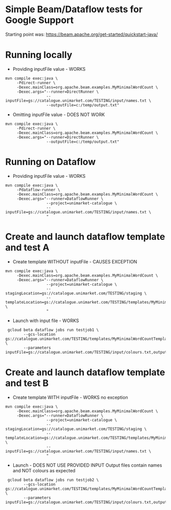 # Simple Beam/Dataflow tests for Google Support

Starting point was:
https://beam.apache.org/get-started/quickstart-java/


# Running locally
* Providing inputFile value - WORKS
```
mvn compile exec:java \
     -Pdirect-runner \
     -Dexec.mainClass=org.apache.beam.examples.MyMinimalWordCount \
     -Dexec.args="--runner=DirectRunner \
                  --inputFile=gs://catalogue.unimarket.com/TESTING/input/names.txt \
                  --outputFile=c:/temp/output.txt" 
```

* Omitting inputFile value - DOES NOT WORK
```
mvn compile exec:java \
     -Pdirect-runner \
     -Dexec.mainClass=org.apache.beam.examples.MyMinimalWordCount \
     -Dexec.args="--runner=DirectRunner \
                  --outputFile=c:/temp/output.txt" 
```


# Running on Dataflow
* Providing inputFile value - WORKS
```
mvn compile exec:java \
     -Pdataflow-runner \
     -Dexec.mainClass=org.apache.beam.examples.MyMinimalWordCount \
     -Dexec.args="--runner=DataflowRunner \
                  --project=unimarket-catalogue \
                  --inputFile=gs://catalogue.unimarket.com/TESTING/input/names.txt \
                  " 
```

# Create and launch dataflow template and test A 

* Create template WITHOUT inputFile - CAUSES EXCEPTION
```
mvn compile exec:java \
     -Dexec.mainClass=org.apache.beam.examples.MyMinimalWordCount \
     -Dexec.args="--runner=DataflowRunner \
                  --project=unimarket-catalogue \
                  --stagingLocation=gs://catalogue.unimarket.com/TESTING/staging \
                  --templateLocation=gs://catalogue.unimarket.com/TESTING/templates/MyMinimalWordCountTemplate \
                  " 
```

* Launch with input file - WORKS
```
 gcloud beta dataflow jobs run testjob1 \
        --gcs-location gs://catalogue.unimarket.com/TESTING/templates/MyMinimalWordCountTemplate \
        --parameters inputFile=gs://catalogue.unimarket.com/TESTING/input/colours.txt,outputFile=gs://catalogue.unimarket.com/TESTING/output/output4.txt
```

# Create and launch dataflow template and test B

* Create template WITH inputFile - WORKS no exception
```
mvn compile exec:java \
     -Dexec.mainClass=org.apache.beam.examples.MyMinimalWordCount \
     -Dexec.args="--runner=DataflowRunner \
                  --project=unimarket-catalogue \
                  --stagingLocation=gs://catalogue.unimarket.com/TESTING/staging \
                  --templateLocation=gs://catalogue.unimarket.com/TESTING/templates/MyMinimalWordCountTemplate \
                  --inputFile=gs://catalogue.unimarket.com/TESTING/input/names.txt \
                  " 
```

* Launch - DOES NOT USE PROVIDED INPUT
Output files contain names and NOT colours as expected
```
 gcloud beta dataflow jobs run testjob2 \
        --gcs-location gs://catalogue.unimarket.com/TESTING/templates/MyMinimalWordCountTemplate \
        --parameters inputFile=gs://catalogue.unimarket.com/TESTING/input/colours.txt,outputFile=gs://catalogue.unimarket.com/TESTING/output/output3.txt
```



